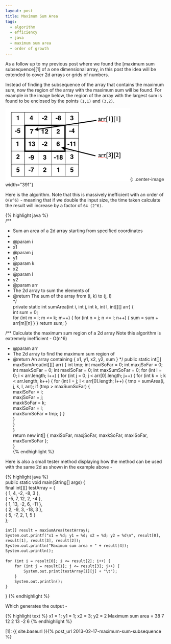 ```yaml
---
layout: post
title: Maximum Sum Area
tags:
  - algorithm
  - efficiency
  - java
  - maximum sum area
  - order of growth
---
```

As a follow up to my previous post where we found the [maximum sum subsequence][1] of a one dimensional array, in this post the idea will be extended to cover 2d arrays or grids of numbers.

Instead of finding the subsequence of the array that contains the maximum sum, now the region of the array with the maximum sum will be found. For example in the image below, the region of the array with the largest sum is found to be enclosed by the points `(1,1)` and `(3,2)`.

![Maximum Sum Area example](/images/2013/maxsumarea.png){: .center-image width="391"}

Here is the algorithm. Note that this is massively inefficient with an order of `O(n^6)` - meaning that if we double the input size, the time taken calculate the result will increase by a factor of `64 (2^6)`.

{% highlight java %}  
/**  
* Sum an area of a 2d array starting from specified coordinates  
*  
* @param i  
* x1  
* @param j  
* y1  
* @param k  
* x2  
* @param l  
* y2  
* @param arr  
* The 2d array to sum the elements of  
* @return The sum of the array from (i, k) to (j, l)  
*/  
private static int sumArea(int i, int j, int k, int l, int[][] arr) {  
    int sum = 0;  
    for (int m = i; m <= k; m++) { 
        for (int n = j; n <= l; n++) { 
            sum = sum + arr[m][n]
        } 
    } 
    return sum; 
} 

/** Calculate the maximum sum region of a 2d array Note this algorithm is extremely inefficient - O(n^6) 
* @param arr
* The 2d array to find the maximum sum region of 
* @return An array containing { x1, y1, x2, y2, sum } 
*/ 
public static int[]] maxSumArea(int[][] arr) { 
    int tmp; 
    int maxiSoFar = 0;
    int maxjSoFar = 0;
    int maxkSoFar = 0;
    int maxlSoFar = 0;
    int maxSumSoFar = 0;
    for (int i = 0; i < arr.length; i++) {
        for (int j = 0; j < arr[0].length; j++) {
            for (int k = i; k < arr.length; k++) {
                for (int l = j; l < arr[0].length; l++) {
                    tmp = sumArea(i, j, k, l, arr);
                    if (tmp > maxSumSoFar) {  
                        maxiSoFar = i;  
                        maxjSoFar = j;  
                        maxkSoFar = k;  
                        maxlSoFar = l;  
                        maxSumSoFar = tmp;
                    }
                }  
            }  
        }  
    }  
    return new int[] { maxiSoFar, maxjSoFar, maxkSoFar, maxlSoFar, maxSumSoFar };  
}  
{% endhighlight %}

Here is also a small tester method displaying how the method can be used with the same 2d as shown in the example above - 

{% highlight java %}  
public static void main(String[] args) {  
    final int[][] testArray = {  
    { 1, 4, -2, -8, 3 },  
    { -5, 7, 12, 2, -4 },  
    { 1, 13, -2, 6, -11 },  
    { 2, -9, 3, -18, 3 },  
    { 5, -7, 2, 1, 5 }  
    };

    int[] result = maxSumArea(testArray);  
    System.out.printf("x1 = %d; y1 = %d; x2 = %d; y2 = %d\n", result[0], result[1], result[3], result[2]);  
    System.out.println("Maximum sum area = " + result[4]);  
    System.out.println();

    for (int i = result[0]; i <= result[2]; i++) { 
        for (int j = result[1]; j <= result[3]; j++) { 
            System.out.print(testArray[i][j] + "\t"); 
        } 
        System.out.println(); 
    } 
} 
{% endhighlight %} 

Which generates the output - 

{% highlight text %} 
x1 = 1; 
y1 = 1; 
x2 = 3; 
y2 = 2 
Maximum sum area = 38 7 12 2 13 -2 6 
{% endhighlight %}

[1]: {{ site.baseurl }}{% post_url 2013-02-17-maximum-sum-subsequence %}